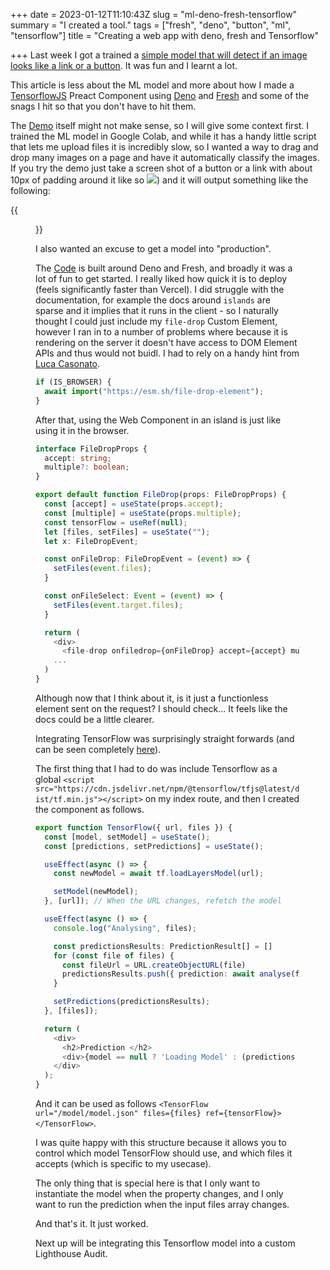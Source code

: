 +++
date = 2023-01-12T11:10:43Z
slug = "ml-deno-fresh-tensorflow"
summary = "I created a tool."
tags = ["fresh", "deno", "button", "ml", "tensorflow"]
title = "Creating a web app with deno, fresh and Tensorflow"

+++
Last week I got a trained a [simple model that will detect if an image looks like a link or a button](https://paul.kinlan.me/training-the-button-detector-ml-model/). It was fun and I learnt a lot.

This article is less about the ML model and more about how I made a [TensorflowJS](https://www.tensorflow.org/js) Preact Component using [Deno](https://deno.land/) and [Fresh](https://fresh.deno.dev/) and some of the snags I hit so that you don't have to hit them.

The [Demo](https://is-it-a-button-web-app.deno.dev/) itself might not make sense, so I will give some context first. I trained the ML model in Google Colab, and while it has a handy little script that lets me upload files it is incredibly slow, so I wanted a way to drag and drop many images on a page and have it automatically classify the images. If you try the demo just take a screen shot of a button or a link with about 10px of padding around it like so ![](/images/2023-01-13-screenshot-2023-01-13-at-20-48-55.png)) and it will output something like the following:


{{<figure alt="The output of the ML model" src="/images/2023-01-13-screenshot-2023-01-13-at-20-49-55.png">}}

I also wanted an excuse to get a model into "production".

The [Code](https://github.com/PaulKinlan/is-it-a-button-web-app) is built around Deno and Fresh, and broadly it was a lot of fun to get started. I really liked how quick it is to deploy (feels significantly faster than Vercel). I did struggle with the documentation, for example the docs around `islands` are sparse and it implies that it runs in the client - so I naturally thought I could just include my `file-drop` Custom Element, however I ran in to a number of problems where because it is rendering on the server it doesn't have access to DOM Element APIs and thus would not buidl. I had to rely on a handy hint from [Luca Casonato](https://twitter.com/lcasdev/status/1610648881402105856).

```JavaScript
if (IS_BROWSER) {
  await import("https://esm.sh/file-drop-element");
}
```

After that, using the Web Component in an island is just like using it in the browser.

```TypeScript
interface FileDropProps {
  accept: string;
  multiple?: boolean;
}

export default function FileDrop(props: FileDropProps) {
  const [accept] = useState(props.accept);
  const [multiple] = useState(props.multiple);
  const tensorFlow = useRef(null);
  let [files, setFiles] = useState("");
  let x: FileDropEvent;

  const onFileDrop: FileDropEvent = (event) => {
    setFiles(event.files);
  }

  const onFileSelect: Event = (event) => {
    setFiles(event.target.files);
  }

  return (
    <div>
      <file-drop onfiledrop={onFileDrop} accept={accept} multiple={multiple}>
	...
  )
}
```
Although now that I think about it, is it just a functionless element sent on the request? I should check... It feels like the docs could be a little clearer.

Integrating TensorFlow was surprisingly straight forwards (and can be seen completely [here](https://github.com/PaulKinlan/is-it-a-button-web-app/blob/main/components/TensorFlow.tsx)).

The first thing that I had to do was include Tensorflow as a global `<script src="https://cdn.jsdelivr.net/npm/@tensorflow/tfjs@latest/dist/tf.min.js"></script>` on my index route, and then I created the component as follows.

```TypeScript
export function TensorFlow({ url, files }) {
  const [model, setModel] = useState();
  const [predictions, setPredictions] = useState();

  useEffect(async () => {
    const newModel = await tf.loadLayersModel(url);

    setModel(newModel);
  }, [url]); // When the URL changes, refetch the model

  useEffect(async () => {
    console.log("Analysing", files);

    const predictionsResults: PredictionResult[] = []
    for (const file of files) {
      const fileUrl = URL.createObjectURL(file)
      predictionsResults.push({ prediction: await analyse(fileUrl, model), fileUrl });
    }

    setPredictions(predictionsResults);
  }, [files]);

  return (
    <div>
      <h2>Prediction </h2>
      <div>{model == null ? 'Loading Model' : (predictions != null) ? renderPredictions(predictions) : ''}</div>
    </div>
  );
}
```

And it can be used as follows `<TensorFlow url="/model/model.json" files={files} ref={tensorFlow}></TensorFlow>`.

I was quite happy with this structure because it allows you to control which model TensorFlow should use, and which files it accepts (which is specific to my usecase).

The only thing that is special here is that I only want to instantiate the model when the property changes, and I only want to run the prediction when the input files array changes.

And that's it. It just worked.

Next up will be integrating this Tensorflow model into a custom Lighthouse Audit.